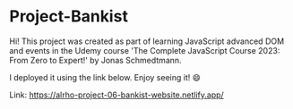 # Project-Bankist

Hi! This project was created as part of learning JavaScript advanced DOM and events in the Udemy course 'The Complete JavaScript Course 2023: From Zero to Expert!' by Jonas Schmedtmann.

I deployed it using the link below. Enjoy seeing it! 😄

Link: https://alrho-project-06-bankist-website.netlify.app/


